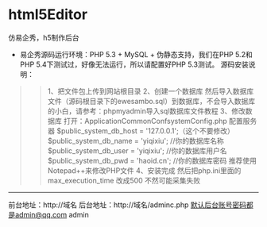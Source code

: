# html5Editor
仿易企秀，h5制作后台


* 易企秀源码运行环境：PHP 5.3 + MySQL + 伪静态支持，我们在PHP 5.2和PHP 5.4下测试过，好像无法运行，所以请配置好PHP 5.3测试。
源码安装说明：
>> 1、把文件包上传到网站根目录
>> 2、创建一个数据库
然后导入数据库文件（源码根目录下的ewesambo.sql）到数据库，不会导入数据库的小白，请参考：phpmyadmin导入sql数据库文件教程
3、修改数据库
打开：ApplicationCommonConfsystemConfig.php
配置服务器
$public_system_db_host = '127.0.0.1';（这个不要修改）
$public_system_db_name = 'yiqixiu';  //你的数据库名称
$public_system_db_user = 'yiqixiu';   //你的数据库用户名
$public_system_db_pwd = 'haoid.cn';  //你的数据库密码
推荐使用Notepad++来修改PHP文件
4、安装完成
然后把php.ini里面的  max_execution_time  改成500  不然可能采集失败
---------------------------------------------------------------
前台地址：http://域名
后台地址：http://域名/adminc.php
默认后台账号密码都是admin@qq.com  admin
